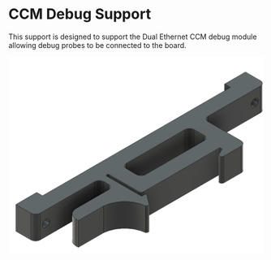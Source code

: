 # CCM Debug Support

This support is designed to support the Dual Ethernet CCM debug module allowing debug probes to be connected to the board.

![CCM Debug Support](DualEthernetDINMount.png)

